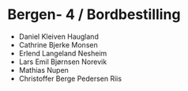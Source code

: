 # Bergen- 4 / Bordbestilling

* Daniel Kleiven Haugland
* Cathrine Bjerke Monsen
* Erlend Langeland Nesheim
* Lars Emil Bjørnsen Norevik
* Mathias Nupen
* Christoffer Berge Pedersen Riis
